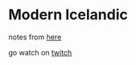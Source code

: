 # Modern Icelandic

notes from [here](https://icelandiconline.com/)

go watch on [twitch](https://www.twitch.tv/reamstack)
